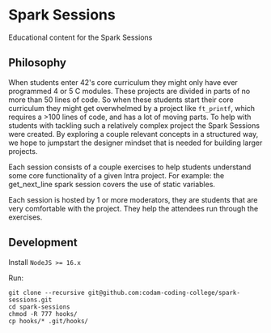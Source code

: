 # Spark Sessions

Educational content for the Spark Sessions

## Philosophy
When students enter 42's core curriculum they might only have ever programmed 4 or 5 C modules. These projects are divided in parts of no more than 50 lines of code. So when these students start their core curriculum they might get overwhelmed by a project like `ft_printf`, which requires a >100 lines of code, and has a lot of moving parts. To help with students with tackling such a relatively complex project the Spark Sessions were created. By exploring a couple relevant concepts in a structured way, we hope to jumpstart the designer mindset that is needed for building larger projects.

Each session consists of a couple exercises to help students understand some core functionality of a given Intra project. For example: the get_next_line spark session covers the use of static variables.

Each session is hosted by 1 or more moderators, they are students that are very comfortable with the project. They help the attendees run through the exercises.

## Development
Install `NodeJS >= 16.x`

Run:
```
git clone --recursive git@github.com:codam-coding-college/spark-sessions.git
cd spark-sessions
chmod -R 777 hooks/
cp hooks/* .git/hooks/
```
